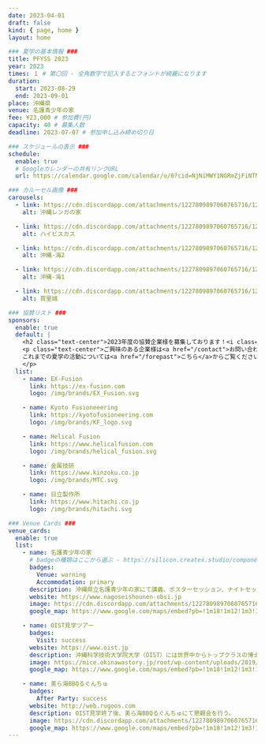 ```yaml
---
date: 2023-04-01
draft: false
kind: { page, home }
layout: home

### 夏学の基本情報 ###
title: PFYSS 2023
year: 2023
times: １ # 第〇回 - 全角数字で記入するとフォントが綺麗になります
duration:
  start: 2023-08-29
  end: 2023-09-01
place: 沖縄県
venue: 名護青少年の家
fee: ¥23,000 # 参加費(円)
capacity: 40 # 募集人数
deadline: 2023-07-07 # 参加申し込み締め切り日

### スケジュールの表示 ###
schedule:
  enable: true
  # Googleカレンダーの共有リンクURL
  url: https://calendar.google.com/calendar/u/0?cid=NjNiMWY1NGRmZjFiNTNhZmE1MWY4N2I1MmZjZGIwZGUxYjkzODA0MmY4MDJjZjk2MWM5ZjRmYzFkMzY0MmQ2YUBncm91cC5jYWxlbmRhci5nb29nbGUuY29t

### カルーセル画像 ###
carousels:
  - link: https://cdn.discordapp.com/attachments/1227809897060765716/1227859268506484847/64ccceeb0d9c18b3.webp?ex=6629f00e&is=66177b0e&hm=e9ff72da559b4dbc53defd65c396cd000cb106723c7cd2ed563f0fb3a306562a&
    alt: 沖縄レンガの家

  - link: https://cdn.discordapp.com/attachments/1227809897060765716/1227859268921983018/c3f962f9173f8fec.webp?ex=6629f00e&is=66177b0e&hm=f903403a5d4444b0acb54716e87e76194236ff64e7eeb56a5c8dd660ebf9d8f3&
    alt: ハイビスカス

  - link: https://cdn.discordapp.com/attachments/1227809897060765716/1227859269307731988/cb08f9afd23c0203.webp?ex=6629f00e&is=66177b0e&hm=4e3ae0c2b25e89a657b9d269175b28d8f710f9bfa5daed5588882cdf29b9c64e&
    alt: 沖縄-海2

  - link: https://cdn.discordapp.com/attachments/1227809897060765716/1227859269672501350/e6e43382f86e2e94.webp?ex=6629f00e&is=66177b0e&hm=9f262ea5ef832d99c0cf0e5b01bca28bf2afeb0518f26e2b7e133f5e098d8a60&
    alt: 沖縄-海1

  - link: https://cdn.discordapp.com/attachments/1227809897060765716/1227859269995724893/ace1805437ad7700.webp?ex=6629f00e&is=66177b0e&hm=c3c25183589d8c77f5e7c177ffa8a0ea04917e7edcbd4f94c8730f634e5ad1b1&
    alt: 首里城

### 協賛リスト ###
sponsors:
  enable: true
  default: |
    <h2 class="text-center">2023年度の協賛企業様を募集しております！<i class="bx bxs-megaphone bx-tada"></i></h2>
    <p class="text-center">ご興味のある企業様は<a href="/contact">お問い合わせフォーム</a>からご連絡ください。</br>
    これまでの夏学の活動については<a href="/forepast">こちら</a>からご覧ください。
    </p>
  list:
    - name: EX-Fusion
      link: https://ex-fusion.com
      logo: /img/brands/EX_Fusion.svg

    - name: Kyoto Fusioneeering
      link: https://kyotofusioneering.com
      logo: /img/brands/KF_logo.svg

    - name: Helical Fusion
      link: https://www.helicalfusion.com
      logo: /img/brands/helical_fusion.svg

    - name: 金属技研
      link: https://www.kinzoku.co.jp
      logo: /img/brands/MTC.svg

    - name: 日立製作所
      link: https://www.hitachi.co.jp
      logo: /img/brands/hitachi.svg

### Venue Cards ###
venue_cards:
  enable: true
  list:
    - name: 名護青少年の家
      # badgeの種類はここから選ぶ - https://silicon.createx.studio/components/badges.html
      badges:
        Venue: warning
        Accommodation: primary
      description: 沖縄県立名護青少年の家にて講義、ポスターセッション、ナイトセッションを行う。また、宿泊もここで行う。
      website: https://www.nagoseishounen-obsi.jp
      image: https://cdn.discordapp.com/attachments/1227809897060765716/1227859575156510770/ef1f9ff553bb112a.webp?ex=6629f057&is=66177b57&hm=8c8dc3cf5e5f949bb9b4a489a82953dd3477a0b38ffc0381dc82a8ee70d75ea0&
      google_map: https://www.google.com/maps/embed?pb=!1m18!1m12!1m3!1d30240.439060338234!2d127.97643952520158!3d26.587692947129042!2m3!1f0!2f0!3f0!3m2!1i1024!2i768!4f13.1!3m3!1m2!1s0x34e4559502493bc5%3A0x3cc5cae089a4b3bf!2z5ZCN6K236Z2S5bCR5bm044Gu5a62!5e0!3m2!1sja!2sjp!4v1685698667028!5m2!1sja!2sjp

    - name: OIST見学ツアー
      badges:
        Visit: success
      website: https://www.oist.jp
      description: 沖縄科学技術大学院大学（OIST）には世界中からトップクラスの博士課程学生、教員及び職員が集まっている。この夏の学校では、OISTの<strong>キャンパスツアー</strong>と<strong>研究室見学</strong>を行うことで、OISTの研究環境を体験することができる。
      image: https://mice.okinawastory.jp/root/wp-content/uploads/2019/12/img01-3.jpg
      google_map: https://www.google.com/maps/embed?pb=!1m18!1m12!1m3!1d57147.74361650041!2d127.75808912167966!3d26.464302700000008!2m3!1f0!2f0!3f0!3m2!1i1024!2i768!4f13.1!3m3!1m2!1s0x34e5051e1fae0a9f%3A0x10309c17f466cc24!2z5rKW57iE56eR5a2m5oqA6KGT5aSn5a2m6Zmi5aSn5a2m!5e0!3m2!1sja!2sjp!4v1685698827141!5m2!1sja!2sjp

    - name: 美ら海BBQるぐんちゅ
      badges:
        After Party: success
      website: http://web.rugoos.com
      description: OIST見学終了後、美ら海BBQるぐんちゅにて懇親会を行う。
      image: https://cdn.discordapp.com/attachments/1227809897060765716/1227859574887809056/40bd3b29cc62e2fe.webp?ex=6629f057&is=66177b57&hm=5dd923da7a0b267fe1dd14a166592621218408792ecbebe11c3dcdcbe1b6498b&
      google_map: https://www.google.com/maps/embed?pb=!1m18!1m12!1m3!1d64067.43629028195!2d127.87037298737174!3d26.605240763149904!2m3!1f0!2f0!3f0!3m2!1i1024!2i768!4f13.1!3m3!1m2!1s0x34e4fd6bf913bb7f%3A0x298006aeae5a7819!2z576O44KJ5rW3QkJR44KL44GQ44KT44Gh44KF!5e0!3m2!1sja!2sjp!4v1685698353825!5m2!1sja!2sjp
---
```

